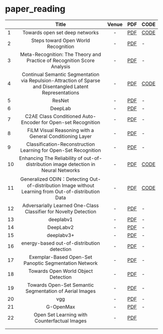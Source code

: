 # paper_reading

|      |                            Title                             | Venue |                             PDF                              | CODE     |
| :-----|:-----:|:---:|:----:| ------|
| 1    |                Towards open set deep networks                |   -   | [PDF](https://www.cv-foundation.org/openaccess/content_cvpr_2016/papers/Bendale_Towards_Open_Set_CVPR_2016_paper.pdf) | [CODE](https://github.com/abhijitbendale/OSDN) |
| 2    |             Steps toward Open World Recognition              |   -   |    [PDF](https://www.cv-foundation.org/openaccess/content_cvpr_2015/papers/Bendale_Towards_Open_World_2015_CVPR_paper.pdf)    | - |
| 3    | Meta-Recognition: The Theory and Practice of Recognition Score Analysis |   -   | [PDF](paper/https://apps.dtic.mil/sti/pdfs/ADA534235.pdf) | -        |
| 4    | Continual Semantic Segmentation via Repulsion-Attraction of Sparse and Disentangled Latent Representations |   -   |             [PDF](paper/https://openaccess.thecvf.com/content/CVPR2021/papers/Michieli_Continual_Semantic_Segmentation_via_Repulsion-Attraction_of_Sparse_and_Disentangled_Latent_CVPR_2021_paper.pdf)             | [CODE](https://github.com/LTTM/SDR) |
| 5    |                            ResNet                            |   -   | [PDF](paper/https://openaccess.thecvf.com/content_cvpr_2016/papers/He_Deep_Residual_Learning_CVPR_2016_paper.pdf)       | -        |
| 6    |                           DeepLab                            |   -   |                  [PDF](https://arxiv.org/pdf/1606.00915.pdf)                  | -        |
| 7    | C2AE Class Conditioned Auto-Encoder for Open-set Recognition |   -   | [PDF](paper/7_C2AE.pdf) | -        |
| 8    |   FiLM Visual Reasoning with a General Conditioning Layer    |   -   | [PDF](https://ojs.aaai.org/index.php/AAAI/article/view/11671) | -        |
| 9    | Classification-Reconstruction Learning for Open-Set Recognition |   -   | [PDF](paper/https://openaccess.thecvf.com/content_CVPR_2019/papers/Yoshihashi_Classification-Reconstruction_Learning_for_Open-Set_Recognition_CVPR_2019_paper.pdf) | -        |
| 10   | Enhancing The Reliability of out-of-distribution image detection in Neural Networks |   -   | [PDF](https://arxiv.org/pdf/1706.02690.pdf?ref=https://githubhelp.com) | [CODE](https://github.com/JoonHyung-Park/ODIN) |
| 11   | Generalized ODIN：Detecting Out-of-distribution Image without Learning from Out-of-distribution Data |   -   | [PDF](https://openaccess.thecvf.com/content_CVPR_2020/papers/Hsu_Generalized_ODIN_Detecting_Out-of-Distribution_Image_Without_Learning_From_Out-of-Distribution_Data_CVPR_2020_paper.pdf) | [CODE](https://github.com/sayakpaul/Generalized-ODIN-TF) |
| 12   | Adversarially Learned One-Class Classifier for Novelty Detection |   -   | [PDF](https://openaccess.thecvf.com/content_cvpr_2018/papers/Sabokrou_Adversarially_Learned_One-Class_CVPR_2018_paper.pdf) | -        |
| 13   |                          deeplabv1                           |   -   |                  [PDF](https://arxiv.org/pdf/1412.7062.pdf?ref=https://githubhelp.com)                  | -        |
| 14   |                          DeepLabv2                           |   -   |                  [PDF](https://arxiv.org/pdf/1606.00915.pdf)                  | -        |
| 15   |                          deeplabv3+                          |   -   | [PDF](https://openaccess.thecvf.com/content_ECCV_2018/papers/Liang-Chieh_Chen_Encoder-Decoder_with_Atrous_ECCV_2018_paper.pdf) | -        |
| 16   |          energy-based out-of-distribution detection          |   -   | [PDF](https://proceedings.neurips.cc/paper/2020/file/f5496252609c43eb8a3d147ab9b9c006-Paper.pdf) | -        |
| 17   |    Exemplar-Based Open-Set Panoptic Segmentation Network     |   -   | [PDF](https://openaccess.thecvf.com/content/CVPR2021/papers/Hwang_Exemplar-Based_Open-Set_Panoptic_Segmentation_Network_CVPR_2021_paper.pdf) | -        |
| 18   |             Towards Open World Object Detection              |   -   |     [PDF](https://openaccess.thecvf.com/content/CVPR2021/papers/Joseph_Towards_Open_World_Object_Detection_CVPR_2021_paper.pdf)     | -        |
| 19   |   Towards Open-Set Semantic Segmentation of Aerial Images    |   -   | [PDF](https://arxiv.org/pdf/2001.10063.pdf) | -        |
| 20   |                             vgg                              |   -   |                     [PDF](https://arxiv.org/pdf/1409.1556.pdf%E3%80%82)                     | -        |
| 21   |                          G-OpenMax                           |   -   | [PDF](https://arxiv.org/pdf/1707.07418.pdf?ref=https://githubhelp.com) | - |
| 22 | Open Set Learning with Counterfactual Images | - | [PDF](https://openaccess.thecvf.com/content_ECCV_2018/papers/Lawrence_Neal_Open_Set_Learning_ECCV_2018_paper.pdf) |  |
|  |  |  |  |  |
|  |  |  |  |  |


